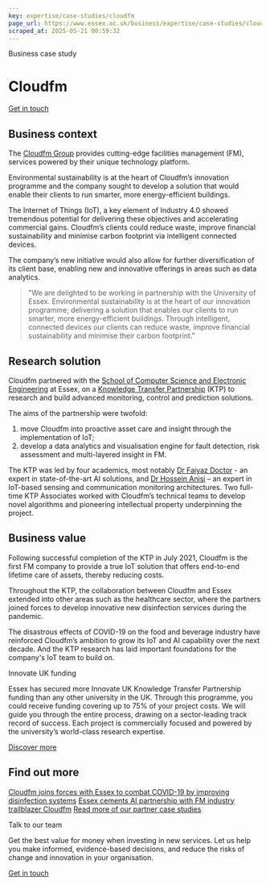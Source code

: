 ```yaml
---
key: expertise/case-studies/cloudfm
page_url: https://www.essex.ac.uk/business/expertise/case-studies/cloudfm
scraped_at: 2025-05-21 00:59:32
---
```


Business case study

# Cloudfm

[Get in touch](https://www.essex.ac.uk/forms/sign-up-to-hear-more-from-business-at-essex)

## Business context

The [Cloudfm Group](https://www.cloudfmgroup.com/) provides cutting-edge facilities management (FM), services powered by their unique technology platform.

Environmental sustainability is at the heart of Cloudfm’s innovation programme and the company sought to develop a solution that would enable their clients to run smarter, more energy-efficient buildings.

The Internet of Things (IoT), a key element of Industry 4.0 showed tremendous potential for delivering these objectives and accelerating commercial gains. Cloudfm’s clients could reduce waste, improve financial sustainability and minimise carbon footprint via intelligent connected devices.

The company’s new initiative would also allow for further diversification of its client base, enabling new and innovative offerings in areas such as data analytics.

> "We are delighted to be working in partnership with the University of Essex. Environmental sustainability is at the heart of our innovation programme; delivering a solution that enables our clients to run smarter, more energy-efficient buildings. Through intelligent, connected devices our clients can reduce waste, improve financial sustainability and minimise their carbon footprint."

## Research solution

Cloudfm partnered with the [School of Computer Science and Electronic Engineering](https://www.essex.ac.uk/departments/computer-science-and-electronic-engineering) at Essex, on a [Knowledge Transfer Partnership](https://www.essex.ac.uk/business/expertise/knowledge-transfer-partnerships) (KTP) to research and build advanced monitoring, control and prediction solutions.

The aims of the partnership were twofold:

1. move Cloudfm into proactive asset care and insight through the implementation of IoT;
2. develop a data analytics and visualisation engine for fault detection, risk assessment and multi-layered insight in FM.

The KTP was led by four academics, most notably [Dr Faiyaz Doctor](https://www.essex.ac.uk/people/DOCTO78602/faiyaz-doctor) - an expert in state-of-the-art AI solutions, and [Dr Hossein Anisi](https://www.essex.ac.uk/people/ANISI58203/hossein-anisi) – an expert in IoT-based sensing and communication monitoring architectures. Two full-time KTP Associates worked with Cloudfm’s technical teams to develop novel algorithms and pioneering intellectual property underpinning the project.

## Business value

Following successful completion of the KTP in July 2021, Cloudfm is the first FM company to provide a true IoT solution that offers end-to-end lifetime care of assets, thereby reducing costs.

Throughout the KTP, the collaboration between Cloudfm and Essex extended into other areas such as the healthcare sector, where the partners joined forces to develop innovative new disinfection services during the pandemic.

The disastrous effects of COVID-19 on the food and beverage industry have reinforced Cloudfm’s ambition to grow its IoT and AI capability over the next decade. And the KTP research has laid important foundations for the company's IoT team to build on.

Innovate UK funding

Essex has secured more Innovate UK Knowledge Transfer Partnership funding than any other university in the UK. Through this programme, you could receive funding covering up to 75% of your project costs. We will guide you through the entire process, drawing on a sector-leading track record of success. Each project is commercially focused and powered by the university’s world-class research expertise.

[Discover more](https://www.essex.ac.uk/business/expertise/knowledge-transfer-partnerships)

## Find out more

[Cloudfm joins forces with Essex to combat COVID-19 by improving disinfection systems](https://www.essex.ac.uk/news/2020/07/27/cloudfm-fights-covid19)
[Essex cements AI partnership with FM industry trailblazer Cloudfm](https://www.essex.ac.uk/news/2019/08/14/essex-cements-ai-partnership-with-fm-industry-trailblazer)
[Read more of our partner case studies](https://www.essex.ac.uk/business/expertise/case-studies)

Talk to our team

Get the best value for money when investing in new services. Let us help you make informed, evidence-based decisions, and reduce the risks of change and innovation in your organisation.

[Get in touch](https://www.essex.ac.uk/forms/sign-up-to-hear-more-from-business-at-essex)